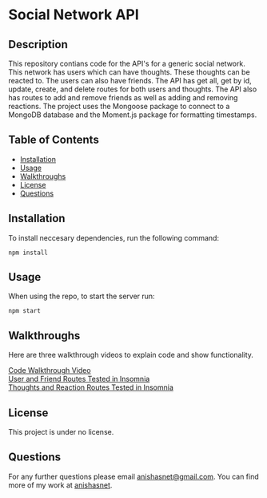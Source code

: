 # Social Network API

## Description
This repository contians code for the API's for a generic social network. This network has users which can have thoughts. These thoughts can be reacted to. The users can also have friends. The API has get all, get by id, update, create, and delete routes for both users and thoughts. The API also has routes to add and remove friends as well as adding and removing reactions. The project uses the Mongoose package to connect to a MongoDB database and the Moment.js package for formatting timestamps.

## Table of Contents
* [Installation](#installation)
* [Usage](#usage)
* [Walkthroughs](#walkthroughs)
* [License](#license)
* [Questions](#questions)

## Installation

To install neccesary dependencies, run the following command:

```
npm install
```

## Usage

When using the repo, to start the server run: 
```
npm start
```
## Walkthroughs

Here are three walkthrough videos to explain code and show functionality.

[Code Walkthrough Video](https://drive.google.com/file/d/19TiBxhIoysCo0GHjW3WO52QYXfV4xH41/view?usp=sharing) <br/>
[User and Friend Routes Tested in Insomnia](https://drive.google.com/file/d/1WaA3Lt5u1I28wwawtvsvzfBSmMPWoSNL/view?usp=sharing) <br/>
[Thoughts and Reaction Routes Tested in Insomnia](https://drive.google.com/file/d/1HAD2bppJQKPn9FrxCp4MPeV6_8NXFJoj/view?usp=sharing)


## License

This project is under no license.

## Questions

For any further questions please email anishasnet@gmail.com. You can find more of my work at [anishasnet](https://github.com/anishasnet).
    